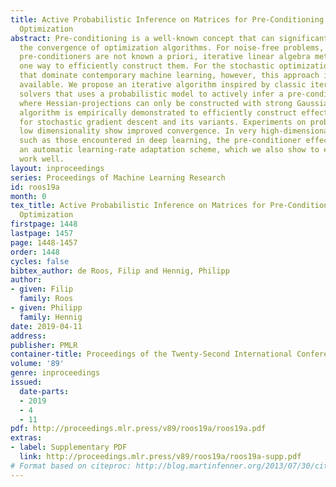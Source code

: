 ```yaml
---
title: Active Probabilistic Inference on Matrices for Pre-Conditioning in Stochastic
  Optimization
abstract: Pre-conditioning is a well-known concept that can significantly improve
  the convergence of optimization algorithms. For noise-free problems, where good
  pre-conditioners are not known a priori, iterative linear algebra methods offer
  one way to efficiently construct them. For the stochastic optimization problems
  that dominate contemporary machine learning, however, this approach is not readily
  available. We propose an iterative algorithm inspired by classic iterative linear
  solvers that uses a probabilistic model to actively infer a pre-conditioner in situations
  where Hessian-projections can only be constructed with strong Gaussian noise. The
  algorithm is empirically demonstrated to efficiently construct effective pre-conditioners
  for stochastic gradient descent and its variants. Experiments on problems of comparably
  low dimensionality show improved convergence. In very high-dimensional problems,
  such as those encountered in deep learning, the pre-conditioner effectively becomes
  an automatic learning-rate adaptation scheme, which we also show to empirically
  work well.
layout: inproceedings
series: Proceedings of Machine Learning Research
id: roos19a
month: 0
tex_title: Active Probabilistic Inference on Matrices for Pre-Conditioning in Stochastic
  Optimization
firstpage: 1448
lastpage: 1457
page: 1448-1457
order: 1448
cycles: false
bibtex_author: de Roos, Filip and Hennig, Philipp
author:
- given: Filip
  family: Roos
- given: Philipp
  family: Hennig
date: 2019-04-11
address: 
publisher: PMLR
container-title: Proceedings of the Twenty-Second International Conference on Artificial Intelligence and Statistics
volume: '89'
genre: inproceedings
issued:
  date-parts:
  - 2019
  - 4
  - 11
pdf: http://proceedings.mlr.press/v89/roos19a/roos19a.pdf
extras:
- label: Supplementary PDF
  link: http://proceedings.mlr.press/v89/roos19a/roos19a-supp.pdf
# Format based on citeproc: http://blog.martinfenner.org/2013/07/30/citeproc-yaml-for-bibliographies/
---
```

